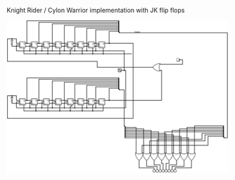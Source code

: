 Knight Rider / Cylon Warrior implementation with JK flip flops 

![Logic Gate Diagram](knight-rider-jk.png)

